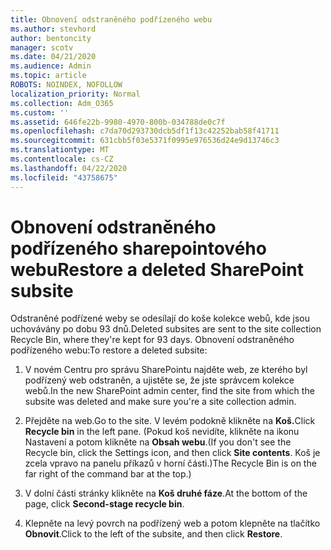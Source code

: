 ```yaml
---
title: Obnovení odstraněného podřízeného webu
ms.author: stevhord
author: bentoncity
manager: scotv
ms.date: 04/21/2020
ms.audience: Admin
ms.topic: article
ROBOTS: NOINDEX, NOFOLLOW
localization_priority: Normal
ms.collection: Adm_O365
ms.custom: ''
ms.assetid: 646fe22b-9980-4970-800b-034788de0c7f
ms.openlocfilehash: c7da70d293730dcb5df1f13c42252bab58f41711
ms.sourcegitcommit: 631cbb5f03e5371f0995e976536d24e9d13746c3
ms.translationtype: MT
ms.contentlocale: cs-CZ
ms.lasthandoff: 04/22/2020
ms.locfileid: "43758675"
---
```

# <a name="restore-a-deleted-sharepoint-subsite"></a><span data-ttu-id="aae4d-102">Obnovení odstraněného podřízeného sharepointového webu</span><span class="sxs-lookup"><span data-stu-id="aae4d-102">Restore a deleted SharePoint subsite</span></span>

<span data-ttu-id="aae4d-103">Odstraněné podřízené weby se odesílají do koše kolekce webů, kde jsou uchovávány po dobu 93 dnů.</span><span class="sxs-lookup"><span data-stu-id="aae4d-103">Deleted subsites are sent to the site collection Recycle Bin, where they're kept for 93 days.</span></span> <span data-ttu-id="aae4d-104">Obnovení odstraněného podřízeného webu:</span><span class="sxs-lookup"><span data-stu-id="aae4d-104">To restore a deleted subsite:</span></span>
  
1. <span data-ttu-id="aae4d-105">V novém Centru pro správu SharePointu najděte web, ze kterého byl podřízený web odstraněn, a ujistěte se, že jste správcem kolekce webů.</span><span class="sxs-lookup"><span data-stu-id="aae4d-105">In the new SharePoint admin center, find the site from which the subsite was deleted and make sure you're a site collection admin.</span></span> 
    
2. <span data-ttu-id="aae4d-106">Přejděte na web.</span><span class="sxs-lookup"><span data-stu-id="aae4d-106">Go to the site.</span></span> <span data-ttu-id="aae4d-107">V levém podokně klikněte na **Koš.**</span><span class="sxs-lookup"><span data-stu-id="aae4d-107">Click **Recycle bin** in the left pane.</span></span> <span data-ttu-id="aae4d-108">(Pokud koš nevidíte, klikněte na ikonu Nastavení a potom klikněte na **Obsah webu**.</span><span class="sxs-lookup"><span data-stu-id="aae4d-108">(If you don't see the Recycle bin, click the Settings icon, and then click **Site contents**.</span></span> <span data-ttu-id="aae4d-109">Koš je zcela vpravo na panelu příkazů v horní části.)</span><span class="sxs-lookup"><span data-stu-id="aae4d-109">The Recycle Bin is on the far right of the command bar at the top.)</span></span>
    
3. <span data-ttu-id="aae4d-110">V dolní části stránky klikněte na **Koš druhé fáze**.</span><span class="sxs-lookup"><span data-stu-id="aae4d-110">At the bottom of the page, click **Second-stage recycle bin**.</span></span>
    
4. <span data-ttu-id="aae4d-111">Klepněte na levý povrch na podřízený web a potom klepněte na tlačítko **Obnovit**.</span><span class="sxs-lookup"><span data-stu-id="aae4d-111">Click to the left of the subsite, and then click **Restore**.</span></span>
    

